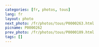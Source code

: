 ```yaml
---
categories: [fr, photos, tous]
lang: fr
layout: photo
next_photo: /fr/photos/tous/P0000263.html
picname: P0000262
prev_photo: /fr/photos/tous/P0000109.html
tags: []
---
```

